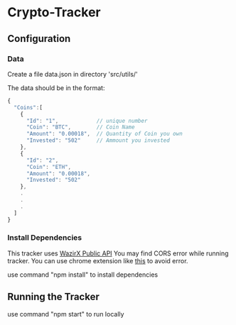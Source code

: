 # Crypto-Tracker

## Configuration

### Data

Create a file data.json in directory 'src/utils/'

The data should be in the format:
```javascript
{
  "Coins":[
    {
      "Id": "1",            // unique number
      "Coin": "BTC",        // Coin Name
      "Amount": "0.00018",  // Quantity of Coin you own
      "Invested": "502"     // Ammount you invested 
    },
    {
      "Id": "2",
      "Coin": "ETH",
      "Amount": "0.00018",
      "Invested": "502"
    },
    .
    .
    .
  ]
}
```

### Install Dependencies

This tracker uses [WazirX Public API](https://github.com/WazirX/wazirx-api)
You may find CORS error while running tracker. You can use chrome extension like [this](https://chrome.google.com/webstore/detail/cross-domain-cors/mjhpgnbimicffchbodmgfnemoghjakai) to avoid error.

use command "npm install" to install dependencies


## Running the Tracker

use command "npm start" to run locally

